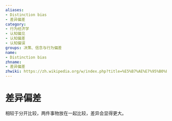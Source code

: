 ```yaml
---
aliases:
- Distinction bias
- 差异偏差
category:
- 行为经济学
- 认知偏见
- 认知偏差
- 认知偏误
groups: 决策、信念与行为偏差
name:
- Distinction bias
zhname:
- 差异偏差
zhwiki: https://zh.wikipedia.org/w/index.php?title=%E5%B7%AE%E7%95%B0%E5%81%8F%E5%B7%AE&action=edit&redlink=1
---
```


# 差异偏差

相较于分开比较，两件事物放在一起比较，差异会显得更大。
